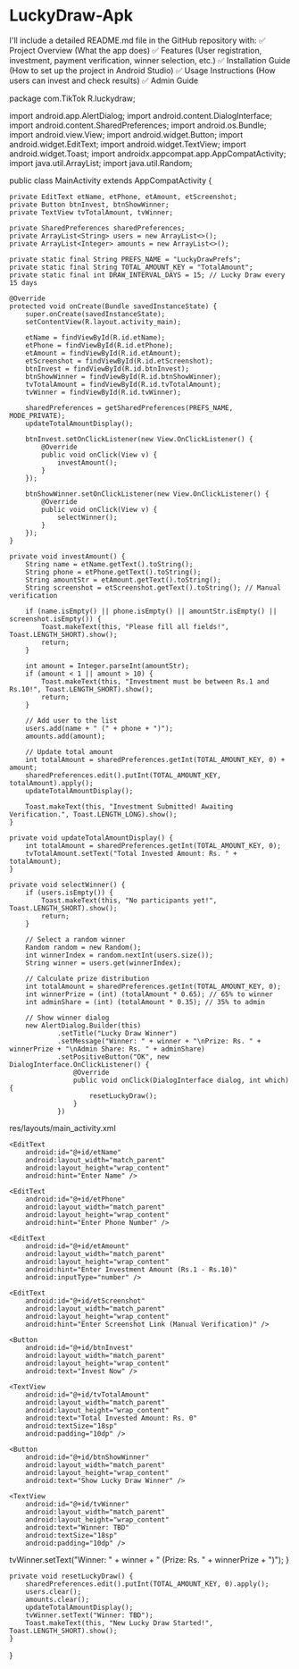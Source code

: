 # LuckyDraw-Apk
I'll include a detailed README.md file in the GitHub repository with:  ✅ Project Overview (What the app does) ✅ Features (User registration, investment, payment verification, winner selection, etc.) ✅ Installation Guide (How to set up the project in Android Studio) ✅ Usage Instructions (How users can invest and check results) ✅ Admin Guide



package com.TikTok R.luckydraw;

import android.app.AlertDialog;
import android.content.DialogInterface;
import android.content.SharedPreferences;
import android.os.Bundle;
import android.view.View;
import android.widget.Button;
import android.widget.EditText;
import android.widget.TextView;
import android.widget.Toast;
import androidx.appcompat.app.AppCompatActivity;
import java.util.ArrayList;
import java.util.Random;

public class MainActivity extends AppCompatActivity {

    private EditText etName, etPhone, etAmount, etScreenshot;
    private Button btnInvest, btnShowWinner;
    private TextView tvTotalAmount, tvWinner;
    
    private SharedPreferences sharedPreferences;
    private ArrayList<String> users = new ArrayList<>();
    private ArrayList<Integer> amounts = new ArrayList<>();
    
    private static final String PREFS_NAME = "LuckyDrawPrefs";
    private static final String TOTAL_AMOUNT_KEY = "TotalAmount";
    private static final int DRAW_INTERVAL_DAYS = 15; // Lucky Draw every 15 days

    @Override
    protected void onCreate(Bundle savedInstanceState) {
        super.onCreate(savedInstanceState);
        setContentView(R.layout.activity_main);

        etName = findViewById(R.id.etName);
        etPhone = findViewById(R.id.etPhone);
        etAmount = findViewById(R.id.etAmount);
        etScreenshot = findViewById(R.id.etScreenshot);
        btnInvest = findViewById(R.id.btnInvest);
        btnShowWinner = findViewById(R.id.btnShowWinner);
        tvTotalAmount = findViewById(R.id.tvTotalAmount);
        tvWinner = findViewById(R.id.tvWinner);

        sharedPreferences = getSharedPreferences(PREFS_NAME, MODE_PRIVATE);
        updateTotalAmountDisplay();

        btnInvest.setOnClickListener(new View.OnClickListener() {
            @Override
            public void onClick(View v) {
                investAmount();
            }
        });

        btnShowWinner.setOnClickListener(new View.OnClickListener() {
            @Override
            public void onClick(View v) {
                selectWinner();
            }
        });
    }

    private void investAmount() {
        String name = etName.getText().toString();
        String phone = etPhone.getText().toString();
        String amountStr = etAmount.getText().toString();
        String screenshot = etScreenshot.getText().toString(); // Manual verification

        if (name.isEmpty() || phone.isEmpty() || amountStr.isEmpty() || screenshot.isEmpty()) {
            Toast.makeText(this, "Please fill all fields!", Toast.LENGTH_SHORT).show();
            return;
        }

        int amount = Integer.parseInt(amountStr);
        if (amount < 1 || amount > 10) {
            Toast.makeText(this, "Investment must be between Rs.1 and Rs.10!", Toast.LENGTH_SHORT).show();
            return;
        }

        // Add user to the list
        users.add(name + " (" + phone + ")");
        amounts.add(amount);

        // Update total amount
        int totalAmount = sharedPreferences.getInt(TOTAL_AMOUNT_KEY, 0) + amount;
        sharedPreferences.edit().putInt(TOTAL_AMOUNT_KEY, totalAmount).apply();
        updateTotalAmountDisplay();

        Toast.makeText(this, "Investment Submitted! Awaiting Verification.", Toast.LENGTH_LONG).show();
    }

    private void updateTotalAmountDisplay() {
        int totalAmount = sharedPreferences.getInt(TOTAL_AMOUNT_KEY, 0);
        tvTotalAmount.setText("Total Invested Amount: Rs. " + totalAmount);
    }

    private void selectWinner() {
        if (users.isEmpty()) {
            Toast.makeText(this, "No participants yet!", Toast.LENGTH_SHORT).show();
            return;
        }

        // Select a random winner
        Random random = new Random();
        int winnerIndex = random.nextInt(users.size());
        String winner = users.get(winnerIndex);

        // Calculate prize distribution
        int totalAmount = sharedPreferences.getInt(TOTAL_AMOUNT_KEY, 0);
        int winnerPrize = (int) (totalAmount * 0.65); // 65% to winner
        int adminShare = (int) (totalAmount * 0.35); // 35% to admin

        // Show winner dialog
        new AlertDialog.Builder(this)
                .setTitle("Lucky Draw Winner")
                .setMessage("Winner: " + winner + "\nPrize: Rs. " + winnerPrize + "\nAdmin Share: Rs. " + adminShare)
                .setPositiveButton("OK", new DialogInterface.OnClickListener() {
                    @Override
                    public void onClick(DialogInterface dialog, int which) {
                        resetLuckyDraw();
                    }
                })
                
res/layouts/main_activity.xml


<?xml version="1.0" encoding="utf-8"?>
<LinearLayout xmlns:android="http://schemas.android.com/apk/res/android"
    android:layout_width="match_parent"
    android:layout_height="match_parent"
    android:padding="20dp"
    android:orientation="vertical">

    <EditText
        android:id="@+id/etName"
        android:layout_width="match_parent"
        android:layout_height="wrap_content"
        android:hint="Enter Name" />

    <EditText
        android:id="@+id/etPhone"
        android:layout_width="match_parent"
        android:layout_height="wrap_content"
        android:hint="Enter Phone Number" />

    <EditText
        android:id="@+id/etAmount"
        android:layout_width="match_parent"
        android:layout_height="wrap_content"
        android:hint="Enter Investment Amount (Rs.1 - Rs.10)"
        android:inputType="number" />

    <EditText
        android:id="@+id/etScreenshot"
        android:layout_width="match_parent"
        android:layout_height="wrap_content"
        android:hint="Enter Screenshot Link (Manual Verification)" />

    <Button
        android:id="@+id/btnInvest"
        android:layout_width="match_parent"
        android:layout_height="wrap_content"
        android:text="Invest Now" />

    <TextView
        android:id="@+id/tvTotalAmount"
        android:layout_width="match_parent"
        android:layout_height="wrap_content"
        android:text="Total Invested Amount: Rs. 0"
        android:textSize="18sp"
        android:padding="10dp" />

    <Button
        android:id="@+id/btnShowWinner"
        android:layout_width="match_parent"
        android:layout_height="wrap_content"
        android:text="Show Lucky Draw Winner" />

    <TextView
        android:id="@+id/tvWinner"
        android:layout_width="match_parent"
        android:layout_height="wrap_content"
        android:text="Winner: TBD"
        android:textSize="18sp"
        android:padding="10dp" />

</LinearLayout>
        tvWinner.setText("Winner: " + winner + " (Prize: Rs. " + winnerPrize + ")");
    }

    private void resetLuckyDraw() {
        sharedPreferences.edit().putInt(TOTAL_AMOUNT_KEY, 0).apply();
        users.clear();
        amounts.clear();
        updateTotalAmountDisplay();
        tvWinner.setText("Winner: TBD");
        Toast.makeText(this, "New Lucky Draw Started!", Toast.LENGTH_SHORT).show();
    }
}

